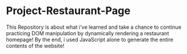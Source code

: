 # Project-Restaurant-Page
This Repository is about what i’ve learned and take a chance to continue practicing DOM manipulation by dynamically rendering a restaurant homepage! By the end, i used JavaScript alone to generate the entire contents of the website!

